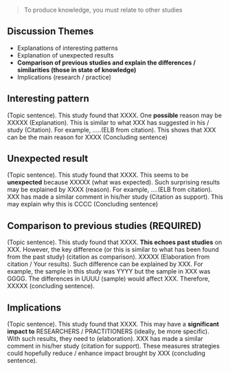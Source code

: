 > To produce knowledge, you must relate to other studies

## Discussion Themes
- Explanations of interesting patterns
- Explanation of unexpected results
- **Comparison of previous studies and explain the differences / similarities (those in state of knowledge)**
- Implications (research / practice)

## Interesting pattern
(Topic sentence). This study found that XXXX. One **possible** reason may be XXXXX (Explanation). This is similar to what XXX has suggested in his / study (Citation). For example, .....(ELB from citation). This shows that XXX can be the main reason for XXXX (Concluding sentence)

## Unexpected result
(Topic sentence). This study found that XXXX. This seems to be **unexpected** because XXXXX (what was expected). Such surprising results may be explained by XXXX (reason). For example, ....(ELB from citation). XXX has made a similar comment in his/her study (Citation as support). This may explain why this is CCCC (Concluding sentence)

## Comparison to previous studies (REQUIRED)
(Topic sentence). This study found that XXXX. **This echoes past studies** on XXX. However, the key difference (or this is similar to what has been found from the past study) (citation as comparison). XXXXX (Elaboration from citation / Your results). Such difference can be explained by XXX. For example, the sample in this study was YYYY but the sample in XXX was GGGG. The differences in UUUU (sample) would affect XXX. Therefore, XXXXX (concluding sentence).

## Implications
(Topic sentence). This study found that XXXX. This may have a **significant impact to** RESEARCHERS / PRACTITIONERS (ideally, be more specific). With such results, they need to (elaboration). XXX has made a similar comment in his/her study (citation for support). These measures strategies could hopefully reduce / enhance impact brought by XXX (concluding sentence).